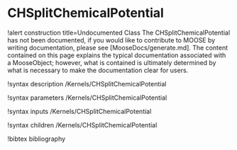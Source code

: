 <!-- MOOSE Documentation Stub: Remove this when content is added. -->

# CHSplitChemicalPotential

!alert construction title=Undocumented Class
The CHSplitChemicalPotential has not been documented, if you would like to contribute to MOOSE by
writing documentation, please see [MooseDocs/generate.md]. The content contained on this page explains
the typical documentation associated with a MooseObject; however, what is contained is ultimately
determined by what is necessary to make the documentation clear for users.

!syntax description /Kernels/CHSplitChemicalPotential

!syntax parameters /Kernels/CHSplitChemicalPotential

!syntax inputs /Kernels/CHSplitChemicalPotential

!syntax children /Kernels/CHSplitChemicalPotential

!bibtex bibliography
